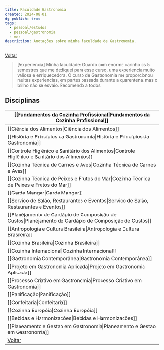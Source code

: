 ```yaml
---
title: Faculdade Gastronomia
created: 2024-08-01
dg-publish: true
tags:
  - pessoal/estudos
  - pessoal/gastronomia
  - moc
description: Anotações sobre minha faculdade de Gastronomia.
---
```

[Voltar](index)
> [!experiencia] Minha faculdade:
> Guardo com enorme carinho os 5 semestres que me dediquei para esse curso, uma experiencia muito valiosa e enriquecedora. O curso de Gastronomia me proporcionou muitas experiencias, em partes passada durante a quarentena, mas o brilho não se esvaio. Recomendo a todos
## Disciplinas

| [[Fundamentos da Cozinha Profissional\|Fundamentos da Cozinha Profissional]]              |
| ---------------------------------------------------- |
| [[Ciência dos Alimentos\|Ciência dos Alimentos]]                            |
| [[História e Princípios da Gastronomia\|História e Princípios da Gastronomia]]             |
| [[Controle Higiênico e Sanitário dos Alimentos\|Controle Higiênico e Sanitário dos Alimentos]]     |
| [[Cozinha Técnica de Carnes e Aves\|Cozinha Técnica de Carnes e Aves]]                 |
| [[Cozinha Técnica de Peixes e Frutos do Mar\|Cozinha Técnica de Peixes e Frutos do Mar]]        |
| [[Garde Manger\|Garde Manger]]                                     |
| [[Servico de Salão, Restaurantes e Eventos\|Servico de Salão, Restaurantes e Eventos]]         |
| [[Planéjamento de Cardápio de Composição de Custos\|Planéjamento de Cardápio de Composição de Custos]] |
| [[Antropologia e Cultura Brasileira\|Antropologia e Cultura Brasileira]]                |
| [[Cozinha Brasileira\|Cozinha Brasileira]]                               |
| [[Cozinha Internacional\|Cozinha Internacional]]                            |
| [[Gastronomia Contemporânea\|Gastronomia Contemporânea]]                        |
| [[Projeto em Gastronomia Aplicada\|Projeto em Gastronomia Aplicada]]                  |
| [[Processo Criativo em Gastronomia\|Processo Criativo em Gastronomia]]                 |
| [[Panificação\|Panificação]]                                      |
| [[Confeitaria\|Confeitaria]]                                      |
| [[Cozinha Européia\|Cozinha Européia]]                                 |
| [[Bebidas e Harmonizacões\|Bebidas e Harmonizacões]]                          |
| [[Planeamento e Gestao em Gastronomia\|Planeamento e Gestao em Gastronomia]]              |
| [Voltar](index) |